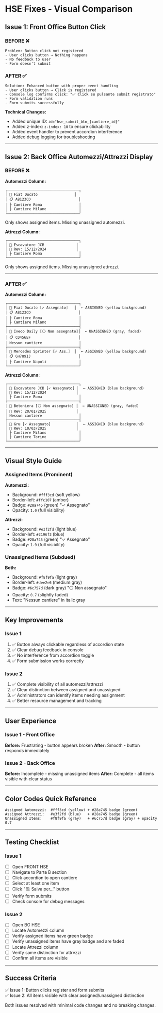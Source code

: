 # HSE Fixes - Visual Comparison

## Issue 1: Front Office Button Click

### BEFORE ❌
```
Problem: Button click not registered
- User clicks button → Nothing happens
- No feedback to user
- Form doesn't submit
```

### AFTER ✅
```
Solution: Enhanced button with proper event handling
- User clicks button → Click is registered
- Console log confirms click: "✅ Click su pulsante submit registrato"
- Form validation runs
- Form submits successfully
```

**Technical Changes:**
- Added unique ID: `id="hse_submit_btn_{cantiere_id}"`
- Added z-index: `z-index: 10` to ensure clickability
- Added event handler to prevent accordion interference
- Added debug logging for troubleshooting

---

## Issue 2: Back Office Automezzi/Attrezzi Display

### BEFORE ❌

**Automezzi Column:**
```
┌─────────────────────────────────┐
│ 🚛 Fiat Ducato                 │
│ 📋 AB123CD                      │
│ ├ Cantiere Roma                 │
│ ├ Cantiere Milano               │
└─────────────────────────────────┘
```
Only shows assigned items. Missing unassigned automezzi.

**Attrezzi Column:**
```
┌─────────────────────────────────┐
│ 🔧 Escavatore JCB               │
│ 📅 Rev: 15/12/2024              │
│ ├ Cantiere Roma                 │
└─────────────────────────────────┘
```
Only shows assigned items. Missing unassigned attrezzi.

---

### AFTER ✅

**Automezzi Column:**
```
┌─────────────────────────────────┐
│ 🚛 Fiat Ducato [✓ Assegnato]   │  ← ASSIGNED (yellow background)
│ 📋 AB123CD                      │
│ ├ Cantiere Roma                 │
│ ├ Cantiere Milano               │
├─────────────────────────────────┤
│ 🚛 Iveco Daily [⚪ Non assegnato]│  ← UNASSIGNED (gray, faded)
│ 📋 CD456EF                      │
│ Nessun cantiere                 │
├─────────────────────────────────┤
│ 🚛 Mercedes Sprinter [✓ Ass.]  │  ← ASSIGNED (yellow background)
│ 📋 GH789IJ                      │
│ ├ Cantiere Napoli               │
└─────────────────────────────────┘
```

**Attrezzi Column:**
```
┌─────────────────────────────────┐
│ 🔧 Escavatore JCB [✓ Assegnato] │  ← ASSIGNED (blue background)
│ 📅 Rev: 15/12/2024              │
│ ├ Cantiere Roma                 │
├─────────────────────────────────┤
│ 🔧 Betoniera [⚪ Non assegnato] │  ← UNASSIGNED (gray, faded)
│ 📅 Rev: 20/01/2025              │
│ Nessun cantiere                 │
├─────────────────────────────────┤
│ 🔧 Gru [✓ Assegnato]            │  ← ASSIGNED (blue background)
│ 📅 Rev: 10/03/2025              │
│ ├ Cantiere Milano               │
│ ├ Cantiere Torino               │
└─────────────────────────────────┘
```

---

## Visual Style Guide

### Assigned Items (Prominent)

**Automezzi:**
- Background: `#fff3cd` (soft yellow)
- Border-left: `#ffc107` (amber)
- Badge: `#28a745` (green) "✓ Assegnato"
- Opacity: `1.0` (full visibility)

**Attrezzi:**
- Background: `#e3f2fd` (light blue)
- Border-left: `#2196f3` (blue)
- Badge: `#28a745` (green) "✓ Assegnato"
- Opacity: `1.0` (full visibility)

### Unassigned Items (Subdued)

**Both:**
- Background: `#f8f9fa` (light gray)
- Border-left: `#dee2e6` (medium gray)
- Badge: `#6c757d` (dark gray) "⚪ Non assegnato"
- Opacity: `0.7` (slightly faded)
- Text: "Nessun cantiere" in italic gray

---

## Key Improvements

### Issue 1
1. ✅ Button always clickable regardless of accordion state
2. ✅ Clear debug feedback in console
3. ✅ No interference from accordion toggle
4. ✅ Form submission works correctly

### Issue 2
1. ✅ Complete visibility of all automezzi/attrezzi
2. ✅ Clear distinction between assigned and unassigned
3. ✅ Administrators can identify items needing assignment
4. ✅ Better resource management and tracking

---

## User Experience

### Issue 1 - Front Office
**Before:** Frustrating - button appears broken
**After:** Smooth - button responds immediately

### Issue 2 - Back Office  
**Before:** Incomplete - missing unassigned items
**After:** Complete - all items visible with clear status

---

## Color Codes Quick Reference

```
Assigned Automezzi:  #fff3cd (yellow) + #28a745 badge (green)
Assigned Attrezzi:   #e3f2fd (blue)   + #28a745 badge (green)
Unassigned Items:    #f8f9fa (gray)   + #6c757d badge (gray) + opacity 0.7
```

---

## Testing Checklist

### Issue 1
- [ ] Open FRONT HSE
- [ ] Navigate to Parte B section
- [ ] Click accordion to open cantiere
- [ ] Select at least one item
- [ ] Click "🏗️ Salva per..." button
- [ ] Verify form submits
- [ ] Check console for debug messages

### Issue 2
- [ ] Open BO HSE
- [ ] Locate Automezzi column
- [ ] Verify assigned items have green badge
- [ ] Verify unassigned items have gray badge and are faded
- [ ] Locate Attrezzi column
- [ ] Verify same distinction for attrezzi
- [ ] Confirm all items are visible

---

## Success Criteria

✅ Issue 1: Button clicks register and form submits  
✅ Issue 2: All items visible with clear assigned/unassigned distinction

Both issues resolved with minimal code changes and no breaking changes.
